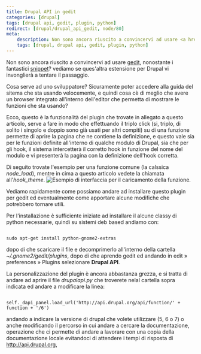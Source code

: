 ```yaml
---
title: Drupal API in gedit
categories: [drupal]
tags: [drupal api, gedit, plugin, python]
redirect: [drupal/drupal_api_gedit, node/80]
meta:
    description: Non sono ancora riuscito a convincervi ad usare <a href="http://live.gnome.org/Gedit">gedit</a>, nonostante i fantastici <a href="/drupal/gedit_drupal_snippet">snippet</a>? vediamo se ques'altra estensione per Drupal vi invonglierà a tentare il passaggio.
    tags: [drupal, drupal api, gedit, plugin, python]
---
```

Non sono ancora riuscito a convincervi ad usare <a href="http://live.gnome.org/Gedit">gedit</a>, nonostante i fantastici <a href="/drupal/gedit_drupal_snippet">snippet</a>? vediamo se ques'altra estensione per Drupal vi invonglierà a tentare il passaggio.
<!--break-->
Cosa serve ad uno sviluppatore? Sicuramente poter accedere alla guida del sitema che sta usando velocemente, e quindi cosa cè di meglio che avere un browser integrato all'interno dell'editor che permetta di mostrare le funzioni che sta usando?

Ecco, questo è la funzionalità del plugin che trovate in allegato a questo articolo, serve a fare in modo che effettuando il triplo click (si, triplo, di solito i singolo e doppio sono già usati per altri compiti) su di una funzione permette di aprire la pagina che ne contiene la definizione, e questo vale sia per le funzioni definite all'interno di qualche modulo di Drupal, sia che per gli hook, il sistema intercetterà il corretto hook in funzione del nome del modulo e vi presenterà la pagina con la definizione dell'hook corretta.

Di seguito trovate l'esempio per una funzione comune (la calssica _node_load_), mentre in cima a questo articolo vedete la chiamata all'_hook_theme_.
<img src="/files/articolo/80/function_jpeg_15240.jpeg" alt="Esempio di interfaccia per il caricamento della funzione." />

Vediamo rapidamente come possiamo andare ad installare questo plugin per gedit ed eventualmente come apportare alcune modifiche che potrebbero tornare utili.

Per l'installazione è sufficiente iniziate ad installare il alcune classy di python necessarie, quindi su sistemi deb based andiamo con:
~~~language-php

sudo apt-get install python-gnome2-extras
~~~

dopo di che scaricare il file e decomprimerlo all'interno della cartella _~/.gnome2/gedit/plugins_, dopo di che aprendo gedit ed andando in edit &raquo; preferences &raquo; Plugins selezionare **Drupal API**.

La personalizzazione del plugin è ancora abbastanza grezza, e si tratta di andare ad aprire il file _drupalapi.py_ che troverete nelal cartella sopra indicata ed andare a modificare la linea:
~~~language-php

self._dapi_panel.load_url('http://api.drupal.org/api/function/' + function + '/6')
~~~

andando a indicare la versione di drupal che volete utilizzare (5, 6 o 7) o anche modificando il percorso in cui andare a cercare la documentazione, operazione che ci permette di andare a lavorare con una copia della documentazione locale evitandoci di attendere i tempi di risposta di http://api.drupal.org,
